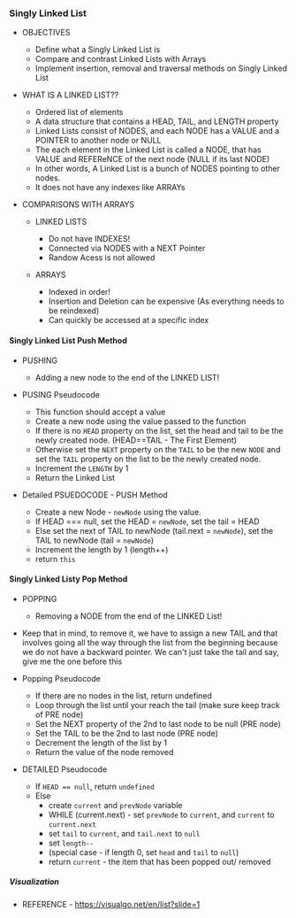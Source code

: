 ### Singly Linked List

- OBJECTIVES

  - Define what a Singly Linked List is
  - Compare and contrast Linked Lists with Arrays
  - Implement insertion, removal and traversal methods on Singly Linked List

- WHAT IS A LINKED LIST??

  - Ordered list of elements
  - A data structure that contains a HEAD, TAIL, and LENGTH property
  - Linked Lists consist of NODES, and each NODE has a VALUE and a POINTER to another node or NULL
  - The each element in the Linked List is called a NODE, that has VALUE and REFEReNCE of
    the next node (NULL if its last NODE)
  - In other words, A Linked List is a bunch of NODES pointing to other nodes.
  - It does not have any indexes like ARRAYs

- COMPARISONS WITH ARRAYS

  - LINKED LISTS

    - Do not have INDEXES!
    - Connected via NODES with a NEXT Pointer
    - Randow Acess is not allowed

  - ARRAYS
    - Indexed in order!
    - Insertion and Deletion can be expensive (As everything needs to be reindexed)
    - Can quickly be accessed at a specific index

#### Singly Linked List Push Method

- PUSHING

  - Adding a new node to the end of the LINKED LIST!

- PUSING Pseudocode

  - This function should accept a value
  - Create a new node using the value passed to the function
  - If there is no `HEAD` property on the list, set the head and tail to be the newly created node.
    (HEAD==TAIL - The First Element)
  - Otherwise set the `NEXT` property on the `TAIL` to be the new `NODE` and set the `TAIL` property on the list to be
    the newly created node.
  - Increment the `LENGTH` by 1
  - Return the Linked List

- Detailed PSUEDOCODE - PUSH Method

  - Create a new Node - `newNode` using the value.
  - If HEAD === null, set the HEAD = `newNode`, set the tail = HEAD
  - Else set the next of TAIL to newNode (tail.next = `newNode`), set the TAIL to newNode (tail = `newNode`)
  - Increment the length by 1 (length++)
  - return `this`

#### Singly Linked Listy Pop Method

- POPPING

  - Removing a NODE from the end of the LINKED List!

- Keep that in mind, to remove it, we have to assign a new TAIL and that involves going all the way through the
  list from the beginning because we do not have a backward pointer. We can't just take the tail and say, give me the one before this

- Popping Pseudocode

  - If there are no nodes in the list, return undefined
  - Loop through the list until your reach the tail (make sure keep track of PRE node)
  - Set the NEXT property of the 2nd to last node to be null (PRE node)
  - Set the TAIL to be the 2nd to last node (PRE node)
  - Decrement the length of the list by 1
  - Return the value of the node removed

- DETAILED Pseudocode
  - If `HEAD == null`, return `undefined`
  - Else
    - create `current` and `prevNode` variable
    - WHILE (current.next) - set `prevNode` to `current`, and `current` to `current.next`
    - set `tail` to `current`, and `tail.next` to `null`
    - set `length--`
    - (special case - if length 0, set `head` and `tail` to `null`)
    - return `current` - the item that has been popped out/ removed

##### Visualization

- REFERENCE - https://visualgo.net/en/list?slide=1

